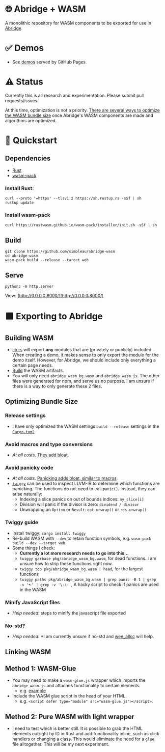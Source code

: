 # 🌐 Abridge + WASM
A monolithic repository for WASM components to be exported for use in [Abridge](https://github.com/Jieiku/abridge).

# ✅ Demos
- See [demos](https://simbleau.github.io/abridge-wasm/demos/) served by GitHub Pages.

# ⚠️ Status
Currently this is all research and experimentation. Please submit pull requests/issues.

At this time, optimization is not a priority. [There are several ways to optimize the WASM bundle size](https://rustwasm.github.io/book/reference/code-size.html) once Abridge's WASM components are made and algorithms are optimized.

# 🏁 Quickstart
## Dependencies
- [Rust](https://www.rust-lang.org/tools/install)
- [wasm-pack](https://rustwasm.github.io/wasm-pack/installer/)

### Install Rust:
```shell
curl --proto '=https' --tlsv1.2 https://sh.rustup.rs -sSf | sh
rustup update
```

### Install wasm-pack
```shell
curl https://rustwasm.github.io/wasm-pack/installer/init.sh -sSf | sh
```

## Build
```shell
git clone https://github.com/simbleau/abridge-wasm
cd abridge-wasm
wasm-pack build --release --target web
```

## Serve
```shell
python3 -m http.server
```
View: [http://0.0.0.0:8000/](http://0.0.0.0:8000/)

# 🟧 Exporting to Abridge
## Building WASM
- [lib.rs](src/lib.rs) will export **any** modules that are (privately or publicly) included. When creating a demo, it makes sense to only export the module for the demo itself. However, for Abridge, we should include only everything a certain page needs.
- [Build](#build) the WASM artifacts.
- You will only need `abridge_wasm_bg.wasm` and `abridge_wasm.js`. The other files were generated for npm, and serve us no purpose. I am unsure if there is a way to only generate these 2 files.

## Optimizing Bundle Size
### Release settings
- I have only optimized the WASM settings `build --release` settings in the [`Cargo.toml`](Cargo.toml).
### Avoid macros and type conversions
- *At all costs*. [They add bloat](https://rustwasm.github.io/book/reference/code-size.html#avoid-string-formatting).
### Avoid panicky code
- *At all costs*. [Panicking adds bloat, similar to macros](https://rustwasm.github.io/book/reference/code-size.html#avoid-panicking).
- [`twiggy`](https://github.com/rustwasm/twiggy) can be used to inspect LLVM-IR to determine which functions are panicking. The functions do not need to call `panic()`. Instead, they can arise naturally:
  - Indexing a slice panics on out of bounds indices: `my_slice[i]`
  - Division will panic if the divisor is zero: `dividend / divisor`
  - Unwrapping an `Option` or `Result`: `opt.unwrap()` or `res.unwrap()`
### Twiggy guide
- Install twiggy: `cargo install twiggy`
- Re-build WASM with `--dev` to retain function symbols, e.g. `wasm-pack build --dev --target web`
- Some things I check:
  - **Currently a lot more research needs to go into this...**
  - `twiggy garbase pkg/abridge_wasm_bg.wasm`, for dead functions. I am unsure how to strip these functions right now.
  - `twiggy top pkg/abridge_wasm_bg.wasm | head`, for the largest functions
  - `twiggy paths pkg/abridge_wasm_bg.wasm | grep panic -B 1 | grep -v '⬑' | grep -v '\-\-'`, A hacky script to check if panics are used in the WASM
### Minify JavaScript files
- *Help needed*: steps to minify the javascript file exported
### No-std?
- *Help needed*: *I am currently unsure if no-std and [wee_alloc](https://github.com/rustwasm/wee_alloc) will help. 

## Linking WASM
## Method 1: WASM-Glue
- You may need to make a `wasm-glue.js` wrapper which imports the `abridge_wasm.js` and attaches functionality to certain elements
  - e.g. [example](demos/theme-switch/wasm-glue.js)
- Include the WASM glue script in the head of your HTML.
  - e.g. `<script defer type="module" src="wasm-glue.js"></script>`.
## Method 2: Pure WASM with light wrapper
- I need to test which is better still. It is possible to grab the HTML elements outright by ID in Rust and add functionality inline, such as click handlers or changing a class. This would eliminate the need for a `glue` file alltogether. This will be my next experiment.